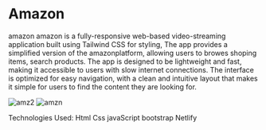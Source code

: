 # Amazon
amazon
amazon is a fully-responsive web-based video-streaming application built using Tailwind CSS for styling,  The app provides a simplified version of the amazonplatform, allowing users to browes shoping items, search products. The app is designed to be lightweight and fast, making it accessible to users with slow internet connections. The interface is optimized for easy navigation, with a clean and intuitive layout that makes it simple for users to find the content they are looking for.


![amz2](https://github.com/HimanshuNarware/on/assets/83147410/1dda5746-b5b2-45fd-8f75-817835e5cad6)
![amzn](https://github.com/HimanshuNarware/on/assets/83147410/ad99f78c-65f0-41bb-ae92-03853ab17a45)


Technologies Used:
Html
Css
javaScript
bootstrap
Netlify
